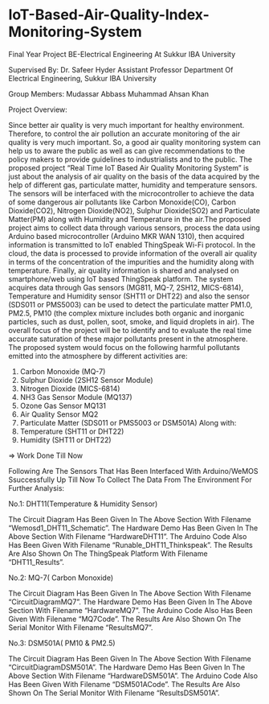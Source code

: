 # IoT-Based-Air-Quality-Index-Monitoring-System
Final Year Project BE-Electrical Engineering At Sukkur IBA University

Supervised By:
Dr. Safeer Hyder 
Assistant Professor 
Department Of Electrical Engineering, Sukkur IBA University

Group Members:
Mudassar Abbass
Muhammad Ahsan Khan

Project Overview:

Since better air quality is very much important for healthy environment. Therefore, to control the air pollution an accurate monitoring of the air quality is very much important. So, a good air quality monitoring system can help us to aware the public as well as can give recommendations to the policy makers to provide guidelines to industrialists and to the public. The proposed project “Real Time IoT Based Air Quality Monitoring System” is just about the analysis of air quality on the basis of the data acquired by the help of different gas, particulate matter, humidity and temperature sensors. The sensors will be interfaced with the microcontroller to achieve the data of some dangerous air pollutants like Carbon Monoxide(CO), Carbon Dioxide(CO2), Nitrogen Dioxide(NO2), Sulphur Dioxide(SO2) and Particulate Matter(PM) along with Humidity and Temperature in the air.The proposed project aims to collect data through various sensors, process the data using Arduino based microcontroller (Arduino MKR WAN 1310), then acquired information is transmitted to IoT enabled ThingSpeak Wi-Fi protocol. In the cloud, the data is processed to provide information of the overall air quality in terms of the concentration of the impurities and the humidity along with temperature. Finally, air quality information is shared and analysed on smartphone/web using IoT based ThingSpeak platform. The system acquires data through Gas sensors (MG811, MQ-7, 2SH12, MICS-6814), Temperature and Humidity sensor (SHT11 or DHT22) and also the sensor (SDS011 or PMS5003) can be used to detect the particulate matter PM1.0, PM2.5, PM10 (the complex mixture includes both organic and inorganic particles, such as dust, pollen, soot, smoke, and liquid droplets in air). The overall focus of the project will be to identify and to evaluate the real time accurate saturation of these major pollutants present in the atmosphere.
The proposed system would focus on the following harmful pollutants emitted into the atmosphere by different activities are:
1. Carbon Monoxide (MQ-7)
2. Sulphur Dioxide (2SH12 Sensor Module)
3. Nitrogen Dioxide (MICS-6814)
4. NH3 Gas Sensor Module (MQ137)
5. Ozone Gas Sensor MQ131
6. Air Quality Sensor MQ2
7. Particulate Matter (SDS011 or PMS5003 or DSM501A)
Along with:
8. Temperature (SHT11 or DHT22)
9. Humidity (SHT11 or DHT22)

=> Work Done Till Now

Following Are The  Sensors That Has Been Interfaced With Arduino/WeMOS Ssuccessfully Up Till Now To Collect The Data From The Environment For Further Analysis:

No.1:
DHT11(Temperature & Humidity Sensor)

The Circuit Diagram Has Been Given In The Above Section With Filename “Wemosd1_DHT11_Schematic”.
The Hardware Demo Has Been Given In The Above Section With Filename “HardwareDHT11”.
The Arduino Code Also Has Been Given With Filename “Runable_DHT11_Thinkspeak”.
The Results Are Also Shown On The ThingSpeak Platform With Filename “DHT11_Results”.

No.2:
MQ-7( Carbon Monoxide)

The Circuit Diagram Has Been Given In The Above Section With Filename “CircuitDiagramMQ7”.
The Hardware Demo Has Been Given In The Above Section With Filename “HardwareMQ7”.
The Arduino Code Also Has Been Given With Filename “MQ7Code”.
The Results Are Also Shown On The Serial Monitor With Filename “ResultsMQ7”.

No.3:
DSM501A( PM10 & PM2.5)

The Circuit Diagram Has Been Given In The Above Section With Filename “CircuitDiagramDSM501A”.
The Hardware Demo Has Been Given In The Above Section With Filename “HardwareDSM501A”.
The Arduino Code Also Has Been Given With Filename “DSM501ACode”.
The Results Are Also Shown On The Serial Monitor With Filename “ResultsDSM501A”.




